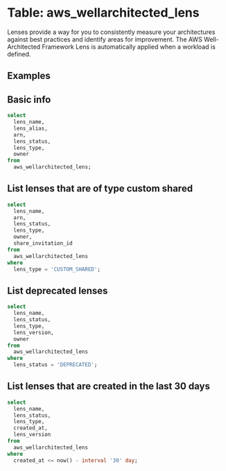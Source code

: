 # Table: aws_wellarchitected_lens

Lenses provide a way for you to consistently measure your architectures against best practices and identify areas for improvement. The AWS Well-Architected Framework Lens is automatically applied when a workload is defined.

## Examples

## Basic info

```sql
select
  lens_name,
  lens_alias,
  arn,
  lens_status,
  lens_type,
  owner
from
  aws_wellarchitected_lens;
```

## List lenses that are of type custom shared

```sql
select
  lens_name,
  arn,
  lens_status,
  lens_type,
  owner,
  share_invitation_id
from
  aws_wellarchitected_lens
where
  lens_type = 'CUSTOM_SHARED';
```

## List deprecated lenses

```sql
select
  lens_name,
  lens_status,
  lens_type,
  lens_version,
  owner
from
  aws_wellarchitected_lens
where
  lens_status = 'DEPRECATED';
```

## List lenses that are created in the last 30 days

```sql
select
  lens_name,
  lens_status,
  lens_type,
  created_at,
  lens_version
from
  aws_wellarchitected_lens
where
  created_at <= now() - interval '30' day;
```
